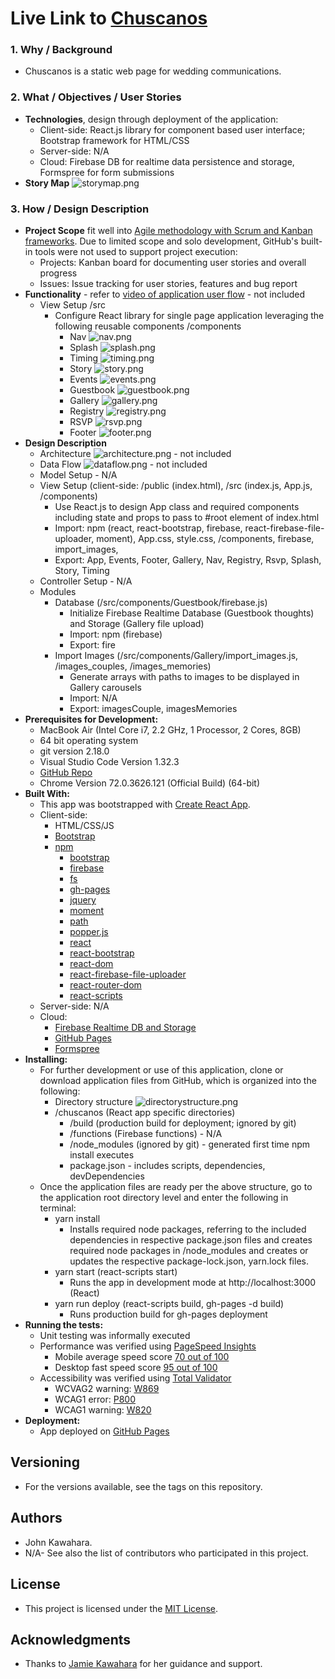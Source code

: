 # Live Link to [Chuscanos](https://chuscanos.com)
### 1. Why / Background
  * Chuscanos is a static web page for wedding communications.
 ### 2. What / Objectives / User Stories
  * **Technologies**, design through deployment of the application:
    * Client-side: React.js library for component based user interface; Bootstrap framework for HTML/CSS
    * Server-side: N/A
    * Cloud: Firebase DB for realtime data persistence and storage, Formspree for form submissions
  * **Story Map** ![storymap.png](public/assets/readmelinks/storymap.png "Story Map")
 ### 3. How / Design Description
  * **Project Scope** fit well into [Agile methodology with Scrum and Kanban frameworks](https://en.wikipedia.org/wiki/Agile_software_development). Due to limited scope and solo development, GitHub's built-in tools were not used to support project execution:
    * Projects: Kanban board for documenting user stories and overall progress
    * Issues: Issue tracking for user stories, features and bug report
  * **Functionality** - refer to [video of application user flow](public/assets/readmelinks/appuserflow.webm) - not included
    * View Setup /src
      * Configure React library for single page application leveraging the following reusable components /components
        * Nav ![nav.png](public/assets/readmelinks/nav.png "nav")
        * Splash ![splash.png](public/assets/readmelinks/splash.png "splash")
        * Timing ![timing.png](public/assets/readmelinks/timing.png "timing")
        * Story ![story.png](public/assets/readmelinks/story.png "story")
        * Events ![events.png](public/assets/readmelinks/events.png "events")
        * Guestbook ![guestbook.png](public/assets/readmelinks/guestbook.png "guestbook")
        * Gallery ![gallery.png](public/assets/readmelinks/gallery.png "gallery")
        * Registry ![registry.png](public/assets/readmelinks/registry.png "registry")
        * RSVP ![rsvp.png](public/assets/readmelinks/rsvp.png "rsvp")
        * Footer ![footer.png](public/assets/readmelinks/footer.png "footer")
  * **Design Description**
    * Architecture ![architecture.png](public/assets/readmelinks/architecture.png "architecture") - not included
    * Data Flow ![dataflow.png](client/public/assets/readmelinks/dataflow.png "dataflow") - not included
    * Model Setup - N/A
    * View Setup (client-side: /public (index.html), /src (index.js, App.js, /components)
      * Use React.js to design App class and required components including state and props to pass to #root element of index.html
      * Import: npm (react, react-bootstrap, firebase, react-firebase-file-uploader, moment), App.css, style.css, /components, firebase, import_images, 
      * Export: App, Events, Footer, Gallery, Nav, Registry, Rsvp, Splash, Story, Timing
    * Controller Setup - N/A
    * Modules
      * Database (/src/components/Guestbook/firebase.js)
        * Initialize Firebase Realtime Database (Guestbook thoughts) and Storage (Gallery file upload)
        * Import: npm (firebase)
        * Export: fire
      * Import Images (/src/components/Gallery/import_images.js, /images_couples, /images_memories)
        * Generate arrays with paths to images to be displayed in Gallery carousels
        * Import: N/A
        * Export: imagesCouple, imagesMemories
  * **Prerequisites for Development:**
    * MacBook Air (Intel Core i7, 2.2 GHz, 1 Processor, 2 Cores, 8GB)
    * 64 bit operating system 
    * git version 2.18.0
    * Visual Studio Code Version 1.32.3
    * [GitHub Repo](https://github.com/jkawahara/chuscanos)
    * Chrome Version 72.0.3626.121 (Official Build) (64-bit)
  * **Built With:**
    * This app was bootstrapped with [Create React App](https://github.com/facebook/create-react-app).
    * Client-side:
      * HTML/CSS/JS
      * [Bootstrap](https://getbootstrap.com/docs/4.2/getting-started/introduction/)
      * [npm](https://www.npmjs.com/)
          * [bootstrap](https://www.npmjs.com/package/bootstrap)
          * [firebase](https://www.npmjs.com/package/firebase)
          * [fs](https://www.npmjs.com/package/fs)
          * [gh-pages](https://www.npmjs.com/package/gh-pages)
          * [jquery](https://www.npmjs.com/package/jquery)
          * [moment](https://www.npmjs.com/package/moment)
          * [path](https://www.npmjs.com/package/path)
          * [popper.js](https://www.npmjs.com/package/popper.js)
          * [react](https://www.npmjs.com/package/react)
          * [react-bootstrap](https://www.npmjs.com/package/react-bootstrap)
          * [react-dom](https://www.npmjs.com/package/react-dom)
          * [react-firebase-file-uploader](https://www.npmjs.com/package/react-firebase-file-uploader)
          * [react-router-dom](https://www.npmjs.com/package/react-router-dom)
          * [react-scripts](https://www.npmjs.com/package/react-scripts)
    * Server-side: N/A
    * Cloud:
      * [Firebase Realtime DB and Storage](https://firebase.google.com/docs/)
      * [GitHub Pages](https://pages.github.com/)
      * [Formspree](https://formspree.io/)
  * **Installing:**
    * For further development or use of this application, clone or download application files from GitHub, which is organized into the following: 
      * Directory structure ![directorystructure.png](public/assets/readmelinks/directorystructure.png "directorystructure")
      * /chuscanos (React app specific directories)
        * /build (production build for deployment; ignored by git)
        * /functions (Firebase functions) - N/A
        * /node_modules (ignored by git) - generated first time npm install executes
        * package.json - includes scripts, dependencies, devDependencies
    * Once the application files are ready per the above structure, go to the application root directory level and enter the following in terminal:
      * yarn install
        * Installs required node packages, referring to the included dependencies in respective package.json files and creates required node packages in /node_modules and creates or updates the respective package-lock.json, yarn.lock files.
      * yarn start (react-scripts start)
        * Runs the app in development mode at http://localhost:3000 (React)
      * yarn run deploy (react-scripts build, gh-pages -d build)
        * Runs production build for gh-pages deployment
  * **Running the tests:**
    * Unit testing was informally executed
    * Performance was verified using [PageSpeed Insights](https://developers.google.com/speed/pagespeed/insights/?url=http%3A%2F%2Fchuscanos.com%2F)
      * Mobile average speed score [70 out of 100](public/assets/readmelinks/mobile_pagespeed_insights.pdf)
      * Desktop fast speed score [95 out of 100](public/assets/readmelinks/desktop_pagespeed_insights.pdf)
    * Accessibility was verified using [Total Validator](https://www.totalvalidator.com/)
      * WCVAG2 warning: [W869](https://www.totalvalidator.com/support/reference/wai2.html)
      * WCAG1 error: [P800](https://www.totalvalidator.com/support/reference/section508.html)
      * WCAG1 warning: [W820](https://www.totalvalidator.com/support/reference/wai1.html)
  * **Deployment:**
    * App deployed on [GitHub Pages](https://chuscanos.com)
 ## Versioning
  * For the versions available, see the tags on this repository.
 ## Authors
  * John Kawahara.
  * N/A- See also the list of contributors who participated in this project.
 ## License
  * This project is licensed under the [MIT License](LICENSE).
 ## Acknowledgments
  * Thanks to [Jamie Kawahara](https://github.com/androidgrl) for her guidance and support.

